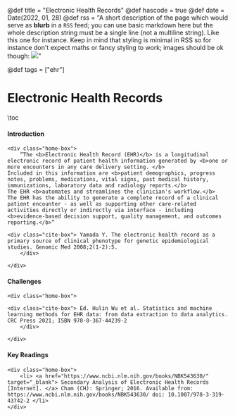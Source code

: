 @def title = "Electronic Health Records"
@def hascode = true
@def date = Date(2022, 01, 28)
@def rss = "A short description of the page which would serve as **blurb** in a `RSS` feed; you can use basic markdown here but the whole description string must be a single line (not a multiline string). Like this one for instance. Keep in mind that styling is minimal in RSS so for instance don't expect maths or fancy styling to work; images should be ok though: ![](https://upload.wikimedia.org/wikipedia/en/3/32/Rick_and_Morty_opening_credits.jpeg)"

@def tags = ["ehr"]

# Electronic Health Records

\toc

#### Introduction

~~~ 
<div class="home-box">
    “The <b>Electronic Health Record (EHR)</b> is a longitudinal electronic record of patient health information generated by <b>one or more encounters in any care delivery setting. </b>
Included in this information are <b>patient demographics, progress notes, problems, medications, vital signs, past medical history, immunizations, laboratory data and radiology reports.</b>
The EHR <b>automates and streamlines the clinician's workflow.</b>
The EHR has the ability to generate a complete record of a clinical patient encounter - as well as supporting other care-related activities directly or indirectly via interface - including <b>evidence-based decision support, quality management, and outcomes reporting.</b>”

<div class="cite-box"> Yamada Y. The electronic health record as a primary source of clinical phenotype for genetic epidemiological studies. Genomic Med 2008;2(1-2):5.
    </div>

</div> 
~~~ 

#### Challenges

~~~ 
<div class="home-box">

<div class="cite-box"> Ed. Hulin Wu et al. Statistics and machine learning methods for EHR data: from data extraction to data analytics. CRC Press 2021; ISBN 978-0-367-44239-2
    </div>

</div> 
~~~ 


#### Key Readings

~~~ 
<div class="home-box">
    <li> <a href="https://www.ncbi.nlm.nih.gov/books/NBK543630/" target="_blank"> Secondary Analysis of Electronic Health Records [Internet]. </a> Cham (CH): Springer; 2016. Available from: https://www.ncbi.nlm.nih.gov/books/NBK543630/ doi: 10.1007/978-3-319-43742-2 </li>
</div> 
~~~ 

